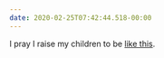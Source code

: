 ```yaml
---
date: 2020-02-25T07:42:44.518-00:00
---
```

I pray I raise my children to be [like this](https://twitter.com/LibyaLiberty/status/1231892395731693569).

